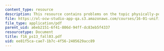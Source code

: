 ```yaml
---
content_type: resource
description: This resource contains problems on the topic physically-possible flows.
file: https://ol-ocw-studio-app-qa.s3.amazonaws.com/courses/16-01-unified-engineering-i-ii-iii-iv-fall-2005-spring-2006/ee81f5cacae71b7c4f562405629acc89_f16_ps13_fall03.pdf
file_type: application/pdf
parent_uid: a6eb2151-6f41-806d-94ff-dc83eb5f4337
resourcetype: Document
title: f16_ps13_fall03.pdf
uid: ee81f5ca-cae7-1b7c-4f56-2405629acc89
---
```

